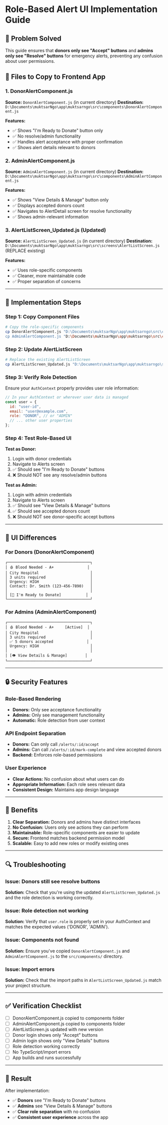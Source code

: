 # Role-Based Alert UI Implementation Guide

## 🎯 Problem Solved
This guide ensures that **donors only see "Accept" buttons** and **admins only see "Resolve" buttons** for emergency alerts, preventing any confusion about user permissions.

## 📁 Files to Copy to Frontend App

### 1. DonorAlertComponent.js
**Source:** `DonorAlertComponent.js` (in current directory)
**Destination:** `D:\Documents\muktsarNgo\app\muktsarngo\src\components\DonorAlertComponent.js`

**Features:**
- ✅ Shows "I'm Ready to Donate" button only
- ✅ No resolve/admin functionality
- ✅ Handles alert acceptance with proper confirmation
- ✅ Shows alert details relevant to donors

### 2. AdminAlertComponent.js
**Source:** `AdminAlertComponent.js` (in current directory)
**Destination:** `D:\Documents\muktsarNgo\app\muktsarngo\src\components\AdminAlertComponent.js`

**Features:**
- ✅ Shows "View Details & Manage" button only
- ✅ Displays accepted donors count
- ✅ Navigates to AlertDetail screen for resolve functionality
- ✅ Shows admin-relevant information

### 3. AlertListScreen_Updated.js (Updated)
**Source:** `AlertListScreen_Updated.js` (in current directory)
**Destination:** `D:\Documents\muktsarNgo\app\muktsarngo\src\screens\AlertListScreen.js` (REPLACE existing)

**Features:**
- ✅ Uses role-specific components
- ✅ Cleaner, more maintainable code
- ✅ Proper separation of concerns

---

## 🔧 Implementation Steps

### Step 1: Copy Component Files
```bash
# Copy the role-specific components
cp DonorAlertComponent.js "D:\Documents\muktsarNgo\app\muktsarngo\src\components\"
cp AdminAlertComponent.js "D:\Documents\muktsarNgo\app\muktsarngo\src\components\"
```

### Step 2: Update AlertListScreen
```bash
# Replace the existing AlertListScreen
cp AlertListScreen_Updated.js "D:\Documents\muktsarNgo\app\muktsarngo\src\screens\AlertListScreen.js"
```

### Step 3: Verify Role Detection
Ensure your `AuthContext` properly provides user role information:

```javascript
// In your AuthContext or wherever user data is managed
const user = {
  id: "user-id",
  email: "user@example.com",
  role: "DONOR", // or "ADMIN"
  // ... other user properties
};
```

### Step 4: Test Role-Based UI

**Test as Donor:**
1. Login with donor credentials
2. Navigate to Alerts screen
3. ✅ Should see "I'm Ready to Donate" buttons
4. ❌ Should NOT see any resolve/admin buttons

**Test as Admin:**
1. Login with admin credentials
2. Navigate to Alerts screen
3. ✅ Should see "View Details & Manage" buttons
4. ✅ Should see accepted donors count
5. ❌ Should NOT see donor-specific accept buttons

---

## 🎨 UI Differences

### For Donors (DonorAlertComponent)
```
┌─────────────────────────────────────┐
│ 🩸 Blood Needed - A+               │
│ City Hospital                       │
│ 3 units required                    │
│ Urgency: HIGH                       │
│ Contact: Dr. Smith (123-456-7890)   │
│                                     │
│ [💝 I'm Ready to Donate]           │
└─────────────────────────────────────┘
```

### For Admins (AdminAlertComponent)
```
┌─────────────────────────────────────┐
│ 🩸 Blood Needed - A+     [Active]  │
│ City Hospital                       │
│ 3 units required                    │
│ ✅ 5 donors accepted               │
│ Urgency: HIGH                       │
│                                     │
│ [👁️ View Details & Manage]        │
└─────────────────────────────────────┘
```

---

## 🔒 Security Features

### Role-Based Rendering
- **Donors:** Only see acceptance functionality
- **Admins:** Only see management functionality
- **Automatic:** Role detection from user context

### API Endpoint Separation
- **Donors:** Can only call `/alerts/:id/accept`
- **Admins:** Can call `/alerts/:id/mark-complete` and view accepted donors
- **Backend:** Enforces role-based permissions

### User Experience
- **Clear Actions:** No confusion about what users can do
- **Appropriate Information:** Each role sees relevant data
- **Consistent Design:** Maintains app design language

---

## 🚀 Benefits

1. **Clear Separation:** Donors and admins have distinct interfaces
2. **No Confusion:** Users only see actions they can perform
3. **Maintainable:** Role-specific components are easier to update
4. **Secure:** Frontend matches backend permission model
5. **Scalable:** Easy to add new roles or modify existing ones

---

## 🔍 Troubleshooting

### Issue: Donors still see resolve buttons
**Solution:** Check that you're using the updated `AlertListScreen_Updated.js` and the role detection is working correctly.

### Issue: Role detection not working
**Solution:** Verify that `user.role` is properly set in your AuthContext and matches the expected values ('DONOR', 'ADMIN').

### Issue: Components not found
**Solution:** Ensure you've copied `DonorAlertComponent.js` and `AdminAlertComponent.js` to the `src/components/` directory.

### Issue: Import errors
**Solution:** Check that the import paths in `AlertListScreen_Updated.js` match your project structure.

---

## ✅ Verification Checklist

- [ ] DonorAlertComponent.js copied to components folder
- [ ] AdminAlertComponent.js copied to components folder
- [ ] AlertListScreen.js updated with new version
- [ ] Donor login shows only "Accept" buttons
- [ ] Admin login shows only "View Details" buttons
- [ ] Role detection working correctly
- [ ] No TypeScript/import errors
- [ ] App builds and runs successfully

---

## 🎉 Result

After implementation:
- ✅ **Donors** see "I'm Ready to Donate" buttons
- ✅ **Admins** see "View Details & Manage" buttons
- ✅ **Clear role separation** with no confusion
- ✅ **Consistent user experience** across the app
